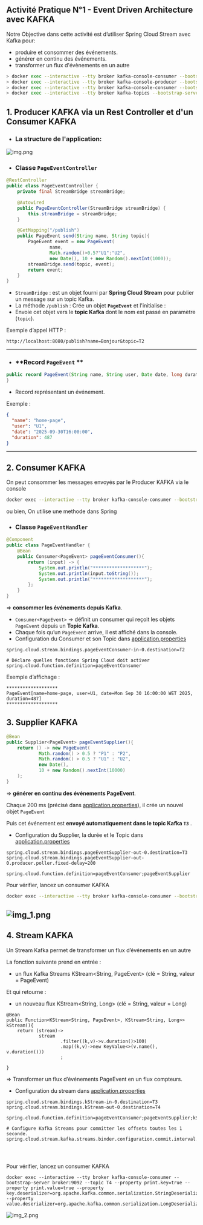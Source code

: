 Activité Pratique N°1 - Event Driven Architecture avec KAFKA
---

Notre Objective dans cette activité est d’utiliser Spring Cloud Stream avec Kafka pour: 
- produire et consommer des événements.
- générer en continu des événements.
- transformer un flux d'évènements en un autre

````bash
> docker exec --interactive --tty broker kafka-console-consumer --bootstrap-server broker:9092 --topic R2
> docker exec --interactive --tty broker kafka-console-producer --bootstrap-server broker:9092 --topic R2
> docker exec --interactive --tty broker kafka-console-consumer --bootstrap-server broker:9092 --topic T4 --property print.key=true --property print.value=true --property key.deserializer=org.apache.kafka.common.serialization.StringDeserializer --property value.deserializer=org.apache.kafka.common.serialization.LongDeserializer
> docker exec --interactive --tty broker kafka-topics --bootstrap-server broker:9092 --list
````
## 1. Producer KAFKA via un Rest Controller et d'un Consumer KAFKA
- ### La structure de l'application:
![img.png](img.png)
- ### **Classe `PageEventController`**

```java
@RestController
public class PageEventController {
    private final StreamBridge streamBridge;

    @Autowired
    public PageEventController(StreamBridge streamBridge) {
        this.streamBridge = streamBridge;
    }

    @GetMapping("/publish")
    public PageEvent send(String name, String topic){
        PageEvent event = new PageEvent(
                name,
                Math.random()>0.5?"U1":"U2",
                new Date(), 10 + new Random().nextInt(1000));
        streamBridge.send(topic, event);
        return event;
    }
}
```

* `StreamBridge` : est un objet fourni par **Spring Cloud Stream** pour publier un message sur un topic Kafka.
* La méthode `/publish` : Crée un objet **`PageEvent`** et l'initialise :
* Envoie cet objet vers le **topic Kafka** dont le nom est passé en paramètre (`topic`).

Exemple d’appel HTTP :

```
http://localhost:8080/publish?name=Bonjour&topic=T2
```


---

- ### **Record `PageEvent` **

```java
public record PageEvent(String name, String user, Date date, long duration) {
}
```

*  Record représentant un événement.

Exemple :

```json
{
  "name": "home-page",
  "user": "U1",
  "date": "2025-09-30T16:00:00",
  "duration": 487
}
```

---

## 2. Consumer KAFKA

On peut consommer les messages envoyés par le Producer KAFKA via le console
```bash
docker exec --interactive --tty broker kafka-console-consumer --bootstrap-server broker:9092 --topic T2
```
ou bien, On utilise une methode dans Spring

- ### **Classe `PageEventHandler`**

```java
@Component
public class PageEventHandler {
    @Bean
    public Consumer<PageEvent> pageEventConsumer(){
        return (input) -> {
            System.out.println("*******************");
            System.out.println(input.toString());
            System.out.println("*******************");
        };
    }
}
```

=> **consommer les événements depuis Kafka**.

* `Consumer<PageEvent>` → définit un consumer qui reçoit les objets `PageEvent` depuis un **Topic Kafka**.
* Chaque fois qu’un `PageEvent` arrive, il est affiché dans la console.
* Configuration du Consumer et son Topic dans [application.properties](src/main/resources/application.properties)

```
spring.cloud.stream.bindings.pageEventConsumer-in-0.destination=T2

# Déclare quelles fonctions Spring Cloud doit activer
spring.cloud.function.definition=pageEventConsumer
```
Exemple d’affichage :

```
*******************
PageEvent[name=home-page, user=U1, date=Mon Sep 30 16:00:00 WET 2025, duration=487]
*******************
```


## 3. Supplier KAFKA

```java
@Bean
public Supplier<PageEvent> pageEventSupplier(){
    return () -> new PageEvent(
            Math.random() > 0.5 ? "P1" : "P2",
            Math.random() > 0.5 ? "U1" : "U2",
            new Date(),
            10 + new Random().nextInt(10000)
    );
}
```

=>  **générer en continu des événements PageEvent**.

Chaque 200 ms (précisé dans [application.properties](src/main/resources/application.properties)), il crée un nouvel objet `PageEvent`

Puis cet événement est **envoyé automatiquement dans le topic Kafka `T3`** .

* Configuration du Supplier, la durée et le Topic dans [application.properties](src/main/resources/application.properties)

```
spring.cloud.stream.bindings.pageEventSupplier-out-0.destination=T3
spring.cloud.stream.bindings.pageEventSupplier-out-0.producer.poller.fixed-delay=200

spring.cloud.function.definition=pageEventConsumer;pageEventSupplier
```
Pour vérifier, lancez un consumer KAFKA
```bash
docker exec --interactive --tty broker kafka-console-consumer --bootstrap-server broker:9092 --topic T3
```
![img_1.png](img_1.png)
---
## 4. Stream KAFKA
Un Stream Kafka permet de transformer un flux d’événements en un autre

La fonction suivante prend en entrée : 
- un flux Kafka Streams KStream<String, PageEvent> (clé = String, valeur = PageEvent)

Et qui retourne :

- un nouveau flux KStream<String, Long> (clé = String, valeur = Long)
```
@Bean
public Function<KStream<String, PageEvent>, KStream<String, Long>> kStream(){
    return (stream)->
            stream
                    .filter((k,v)->v.duration()>100)
                    .map((k,v)->new KeyValue<>(v.name(), v.duration()))
                    ;

}
```
=> Transformer un flux d’événements PageEvent en un flux compteurs.
- Configuration du stream dans [application.properties](src/main/resources/application.properties)
```
spring.cloud.stream.bindings.kStream-in-0.destination=T3
spring.cloud.stream.bindings.kStream-out-0.destination=T4

spring.cloud.function.definition=pageEventConsumer;pageEventSupplier;kStream

# Configure Kafka Streams pour committer les offsets toutes les 1 seconde.
spring.cloud.stream.kafka.streams.binder.configuration.commit.interval.ms=1000




```
Pour vérifier, lancez un consumer KAFKA
```
docker exec --interactive --tty broker kafka-console-consumer --bootstrap-server broker:9092 --topic T4 --property print.key=true --property print.value=true --property key.deserializer=org.apache.kafka.common.serialization.StringDeserializer --property value.deserializer=org.apache.kafka.common.serialization.LongDeserializer

```
![img_2.png](img_2.png)
